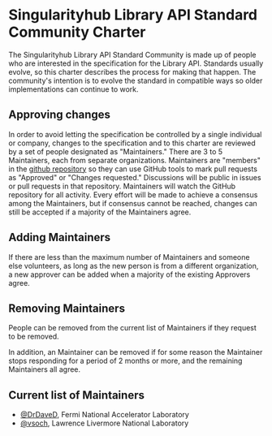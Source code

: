# Singularityhub Library API Standard Community Charter

The Singularityhub Library API Standard Community is made up of people who
are interested in the specification for the Library API.
Standards usually evolve, so this charter describes the process for
making that happen.
The community's intention is to evolve the standard in compatible ways
so older implementations can continue to work.

## Approving changes

In order to avoid letting the specification be controlled by a single
individual or company, changes to the specification and to this charter
are reviewed by a set of people designated as "Maintainers."
There are 3 to 5 Maintainers, each from separate organizations.
Maintainers are "members" in the 
[github repository](https://github.com/singularityhub/library-api)
so they can use GitHub tools to mark pull requests as "Approved" or
"Changes requested."
Discussions will be public in issues or pull requests in that repository.
Maintainers will watch the GitHub repository for all activity.
Every effort will be made to achieve a consensus among the Maintainers,
but if consensus cannot be reached, changes can still be accepted if a
majority of the Maintainers agree.

## Adding Maintainers

If there are less than the maximum number of Maintainers and someone else volunteers,
as long as the new person is from a different organization,
a new approver can be added when a majority of the existing Approvers agree.

## Removing Maintainers

People can be removed from the current list of Maintainers if they request to be removed.

In addition, an Maintainer can be removed if for some reason the Maintainer stops
responding for a period of 2 months or more,
and the remaining Maintainers all agree.

## Current list of Maintainers

- [@DrDaveD](https://github.com/DrDaveD), Fermi National Accelerator Laboratory
- [@vsoch](https://github.com/vsoch), Lawrence Livermore National Laboratory
